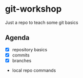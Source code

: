 # git-workshop
Just a repo to teach some git basics

## Agenda
- [x] repository basics
- [x] commits
- [x] branches
- local repo commands
